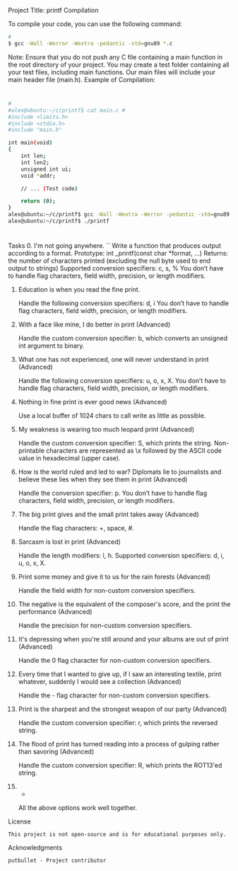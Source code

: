 Project Title: printf
Compilation

To compile your code, you can use the following command:

```bash :
#
$ gcc -Wall -Werror -Wextra -pedantic -std=gnu89 *.c
```
Note: Ensure that you do not push any C file containing a main function in the root directory of your project. You may create a test folder containing all your test files, including main functions. Our main files will include your main header file (main.h).
Example of Compilation:
#
```bash :
#
#alex@ubuntu:~/c/printf$ cat main.c #
#include <limits.h>
#include <stdio.h>
#include "main.h"

int main(void)
{
    int len;
    int len2;
    unsigned int ui;
    void *addr;

    // ... (Test code)

    return (0);
}
alex@ubuntu:~/c/printf$ gcc -Wall -Wextra -Werror -pedantic -std=gnu89 -Wno-format *.c
alex@ubuntu:~/c/printf$ ./printf
```
#
Tasks
0. I'm not going anywhere.
``
    Write a function that produces output according to a format.
    Prototype: int _printf(const char *format, ...)
    Returns: the number of characters printed (excluding the null byte used to end output to strings)
    Supported conversion specifiers: c, s, %
    You don’t have to handle flag characters, field width, precision, or length modifiers.

1. Education is when you read the fine print.

    Handle the following conversion specifiers: d, i
    You don’t have to handle flag characters, field width, precision, or length modifiers.

2. With a face like mine, I do better in print (Advanced)

    Handle the custom conversion specifier: b, which converts an unsigned int argument to binary.

3. What one has not experienced, one will never understand in print (Advanced)

    Handle the following conversion specifiers: u, o, x, X.
    You don’t have to handle flag characters, field width, precision, or length modifiers.

4. Nothing in fine print is ever good news (Advanced)

    Use a local buffer of 1024 chars to call write as little as possible.

5. My weakness is wearing too much leopard print (Advanced)

    Handle the custom conversion specifier: S, which prints the string. Non-printable characters are represented as \x followed by the ASCII code value in hexadecimal (upper case).

6. How is the world ruled and led to war? Diplomats lie to journalists and believe these lies when they see them in print (Advanced)

    Handle the conversion specifier: p.
    You don’t have to handle flag characters, field width, precision, or length modifiers.

7. The big print gives and the small print takes away (Advanced)

    Handle the flag characters: +, space, #.

8. Sarcasm is lost in print (Advanced)

    Handle the length modifiers: l, h.
    Supported conversion specifiers: d, i, u, o, x, X.

9. Print some money and give it to us for the rain forests (Advanced)

    Handle the field width for non-custom conversion specifiers.

10. The negative is the equivalent of the composer's score, and the print the performance (Advanced)

    Handle the precision for non-custom conversion specifiers.

11. It's depressing when you're still around and your albums are out of print (Advanced)

    Handle the 0 flag character for non-custom conversion specifiers.

12. Every time that I wanted to give up, if I saw an interesting textile, print whatever, suddenly I would see a collection (Advanced)

    Handle the - flag character for non-custom conversion specifiers.

13. Print is the sharpest and the strongest weapon of our party (Advanced)

    Handle the custom conversion specifier: r, which prints the reversed string.

14. The flood of print has turned reading into a process of gulping rather than savoring (Advanced)

    Handle the custom conversion specifier: R, which prints the ROT13'ed string.

15. *

    All the above options work well together.

License

    This project is not open-source and is for educational purposes only.

Acknowledgments

    putbullet - Project contributor
